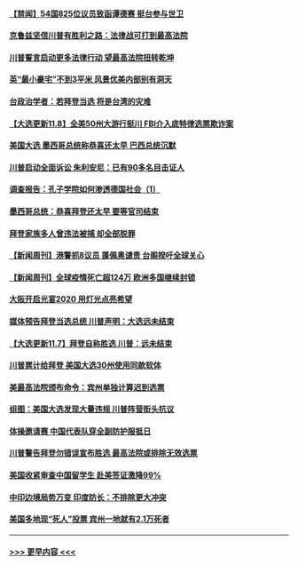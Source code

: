 #### [【禁闻】54国825位议员致函谭德赛 挺台参与世卫](../pages/prog202/a102982242.md?t=11090702) 
#### [克鲁兹坚信川普有胜利之路：法律战可打到最高法院](../pages/prog202/a102982227.md?t=11090702) 
#### [川普誓言启动更多法律行动 望最高法院扭转乾坤](../pages/prog202/a102982187.md?t=11090702) 
#### [英“最小豪宅”不到3平米 风景优美内部别有洞天](../pages/prog202/a102982004.md?t=11090702) 
#### [台政治学者：若拜登当选 将是台湾的灾难](../pages/prog202/a102981940.md?t=11090702) 
#### [【大选更新11.8】全美50州大游行挺川 FBI介入底特律选票欺诈案](../pages/prog202/a102981796.md?t=11090702) 
#### [美国大选 墨西哥总统称恭喜还太早 巴西总统沉默](../pages/prog202/a102981959.md?t=11090702) 
#### [川普启动全面诉讼 朱利安尼：已有90多名目击证人](../pages/prog202/a102981905.md?t=11090702) 
#### [调查报告：孔子学院如何渗透德国社会（1）](../pages/prog202/a102981915.md?t=11090702) 
#### [墨西哥总统：恭喜拜登还太早 要等官司结束](../pages/prog202/a102981909.md?t=11090702) 
#### [拜登家族多人曾违法被捕 却全部脱罪](../pages/prog202/a102981868.md?t=11090702) 
#### [【新闻周刊】港警抓8议员 蓬佩奥谴责 台阁揆吁全球关心](../pages/prog202/a102981777.md?t=11090702) 
#### [【新闻周刊】全球疫情死亡超124万 欧洲多国继续封锁](../pages/prog202/a102981749.md?t=11090702) 
#### [大阪开启光宴2020  用灯光点亮希望](../pages/prog202/a102981682.md?t=11090702) 
#### [媒体预告拜登当选总统 川普声明：大选远未结束](../pages/prog202/a102981567.md?t=11090702) 
#### [【大选更新11.7】拜登自称胜选 川普：远未结束](../pages/prog202/a102981406.md?t=11090702) 
#### [川普票计给拜登 美国大选30州使用同款软体](../pages/prog202/a102981387.md?t=11090702) 
#### [美最高法院颁布命令：宾州单独计算迟到选票](../pages/prog202/a102981329.md?t=11090702) 
#### [组图：美国大选发现大量违规 川普阵营街头抗议](../pages/prog202/a102981133.md?t=11090702) 
#### [体操邀请赛 中国代表队穿全副防护服抵日](../pages/prog202/a102981150.md?t=11090702) 
#### [川普警告拜登勿错误宣布胜选 最高法院或排除无效选票](../pages/prog202/a102981091.md?t=11090702) 
#### [美国收紧审查中国留学生 赴美签证激降99%](../pages/prog202/a102981128.md?t=11090702) 
#### [中印边境局势万变 印度防长：不排除更大冲突](../pages/prog202/a102981116.md?t=11090702) 
#### [美国多地现“死人”投票 宾州一地就有2.1万死者](../pages/prog202/a102981089.md?t=11090702) 

----
#### [ >>> 更早内容 <<< ](../indexes/prog202-earlier.md)
